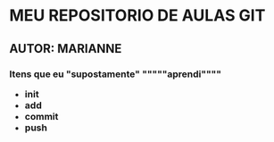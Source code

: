 # MEU REPOSITORIO DE AULAS GIT
## AUTOR: MARIANNE 

<h3>Itens que eu "supostamente" """""aprendi""""
<ul>
<li>init</li>
<li>add</li>
<li>commit</li>
<li> push</li>
</ul>